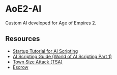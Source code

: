 # AoE2-AI

Custom AI developed for Age of Empires 2.

## Resources

 * [Startup Tutorial for AI Scripting](http://knixgeekout.blogspot.com/2011/01/age-of-empires-2-startup-guide-to-ai.html)
 * [AI Scripting Guide (World of AI Scripting Part 1)](http://aok.heavengames.com/cgi-bin/forums/display.cgi?action=ct&f=26,29,,30)
 * [Town Size Attack (TSA)](http://aok.heavengames.com/university/other/town-size-attack)
 * [Escrow](http://forums.aiscripters.com/viewtopic.php?f=8&t=2068&start=50#p31011)